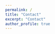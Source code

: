 ```yaml
---
permalink: /
title: "Contact"
excerpt: "Contact"
author_profile: true
---
```


<!-- email: buse.korkmaz18 [at] imperial.ac.uk -->
